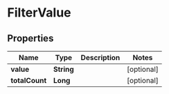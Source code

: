 

# FilterValue

## Properties

Name | Type | Description | Notes
------------ | ------------- | ------------- | -------------
**value** | **String** |  |  [optional]
**totalCount** | **Long** |  |  [optional]




